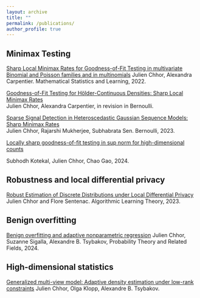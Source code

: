 ```yaml
---
layout: archive
title: ""
permalink: /publications/
author_profile: true
---
```



## Minimax Testing 

[Sharp Local Minimax Rates for Goodness-of-Fit Testing in multivariate Binomial and Poisson families and in multinomials](https://ems.press/journals/msl/articles/8015868)
Julien Chhor, Alexandra Carpentier. Mathematical Statistics and Learning, 2022.


[Goodness-of-Fit Testing for Hölder-Continuous Densities: Sharp Local Minimax Rates](https://arxiv.org/abs/2109.04346)  
Julien Chhor, Alexandra Carpentier, in revision in Bernoulli.

[Sparse Signal Detection in Heteroscedastic Gaussian Sequence Models: Sharp Minimax Rates](https://arxiv.org/abs/2211.08580)  
Julien Chhor, Rajarshi Mukherjee, Subhabrata Sen. Bernoulli, 2023.

[Locally sharp goodness-of-fit testing in sup norm for high-dimensional counts](https://arxiv.org/abs/2409.08871)

Subhodh Kotekal, Julien Chhor, Chao Gao, 2024.

## Robustness and local differential privacy

[Robust Estimation of Discrete Distributions under Local Differential Privacy](https://arxiv.org/abs/2202.06825)  
Julien Chhor and Flore Sentenac. Algorithmic Learning Theory, 2023.

## Benign overfitting

[Benign overfitting and adaptive nonparametric regression](https://arxiv.org/abs/2206.13347) 
Julien Chhor, Suzanne Sigalla, Alexandre B. Tsybakov, Probability Theory and Related Fields, 2024.

## High-dimensional statistics

[Generalized multi-view model: Adaptive density estimation under low-rank constraints](https://arxiv.org/abs/2404.17209)
Julien Chhor, Olga Klopp, Alexandre B. Tsybakov.
